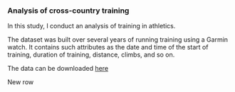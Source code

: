 ### Analysis of cross-country training

In this study, I conduct an analysis of training in athletics.

The dataset was built over several years of running training using a Garmin watch. It contains such attributes as the date and time of the start of training, duration of training, distance, climbs, and so on.

The data can be downloaded [here](https://data.world/soya/garmin-running-clean-combine/workspace/project-summary?agentid=soya&datasetid=garmin-running-clean-combine)

New row





